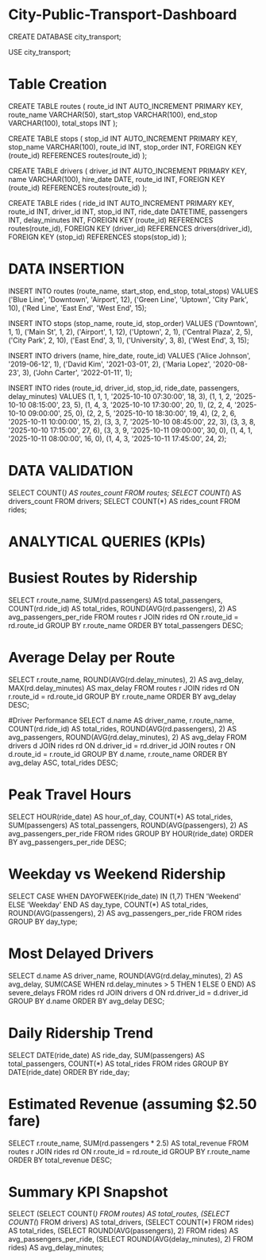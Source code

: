 # City-Public-Transport-Dashboard

CREATE DATABASE city_transport;

USE city_transport;

# Table Creation

CREATE TABLE routes (
    route_id      INT AUTO_INCREMENT PRIMARY KEY,
    route_name    VARCHAR(50),
    start_stop    VARCHAR(100),
    end_stop      VARCHAR(100),
    total_stops   INT
);

CREATE TABLE stops (
    stop_id       INT AUTO_INCREMENT PRIMARY KEY,
    stop_name     VARCHAR(100),
    route_id      INT,
    stop_order    INT,
    FOREIGN KEY (route_id) REFERENCES routes(route_id)
);

CREATE TABLE drivers (
    driver_id     INT AUTO_INCREMENT PRIMARY KEY,
    name          VARCHAR(100),
    hire_date     DATE,
    route_id      INT,
    FOREIGN KEY (route_id) REFERENCES routes(route_id)
);

CREATE TABLE rides (
    ride_id       INT AUTO_INCREMENT PRIMARY KEY,
    route_id      INT,
    driver_id     INT,
    stop_id       INT,
    ride_date     DATETIME,
    passengers    INT,
    delay_minutes INT,
    FOREIGN KEY (route_id) REFERENCES routes(route_id),
    FOREIGN KEY (driver_id) REFERENCES drivers(driver_id),
    FOREIGN KEY (stop_id) REFERENCES stops(stop_id)
);


# DATA INSERTION

INSERT INTO routes (route_name, start_stop, end_stop, total_stops) VALUES
('Blue Line', 'Downtown', 'Airport', 12),
('Green Line', 'Uptown', 'City Park', 10),
('Red Line', 'East End', 'West End', 15);

INSERT INTO stops (stop_name, route_id, stop_order) VALUES
('Downtown', 1, 1),
('Main St', 1, 2),
('Airport', 1, 12),
('Uptown', 2, 1),
('Central Plaza', 2, 5),
('City Park', 2, 10),
('East End', 3, 1),
('University', 3, 8),
('West End', 3, 15);

INSERT INTO drivers (name, hire_date, route_id) VALUES
('Alice Johnson', '2019-06-12', 1),
('David Kim', '2021-03-01', 2),
('Maria Lopez', '2020-08-23', 3),
('John Carter', '2022-01-11', 1);

INSERT INTO rides (route_id, driver_id, stop_id, ride_date, passengers, delay_minutes) VALUES
(1, 1, 1, '2025-10-10 07:30:00', 18, 3),
(1, 1, 2, '2025-10-10 08:15:00', 23, 5),
(1, 4, 3, '2025-10-10 17:30:00', 20, 1),
(2, 2, 4, '2025-10-10 09:00:00', 25, 0),
(2, 2, 5, '2025-10-10 18:30:00', 19, 4),
(2, 2, 6, '2025-10-11 10:00:00', 15, 2),
(3, 3, 7, '2025-10-10 08:45:00', 22, 3),
(3, 3, 8, '2025-10-10 17:15:00', 27, 6),
(3, 3, 9, '2025-10-11 09:00:00', 30, 0),
(1, 4, 1, '2025-10-11 08:00:00', 16, 0),
(1, 4, 3, '2025-10-11 17:45:00', 24, 2);


# DATA VALIDATION


SELECT COUNT(*) AS routes_count FROM routes;
SELECT COUNT(*) AS drivers_count FROM drivers;
SELECT COUNT(*) AS rides_count FROM rides;

# ANALYTICAL QUERIES (KPIs)

# Busiest Routes by Ridership

SELECT 
    r.route_name,
    SUM(rd.passengers) AS total_passengers,
    COUNT(rd.ride_id) AS total_rides,
    ROUND(AVG(rd.passengers), 2) AS avg_passengers_per_ride
FROM routes r
JOIN rides rd ON r.route_id = rd.route_id
GROUP BY r.route_name
ORDER BY total_passengers DESC;

# Average Delay per Route
SELECT 
    r.route_name,
    ROUND(AVG(rd.delay_minutes), 2) AS avg_delay,
    MAX(rd.delay_minutes) AS max_delay
FROM routes r
JOIN rides rd ON r.route_id = rd.route_id
GROUP BY r.route_name
ORDER BY avg_delay DESC;

#Driver Performance
SELECT 
    d.name AS driver_name,
    r.route_name,
    COUNT(rd.ride_id) AS total_rides,
    ROUND(AVG(rd.passengers), 2) AS avg_passengers,
    ROUND(AVG(rd.delay_minutes), 2) AS avg_delay
FROM drivers d
JOIN rides rd ON d.driver_id = rd.driver_id
JOIN routes r ON d.route_id = r.route_id
GROUP BY d.name, r.route_name
ORDER BY avg_delay ASC, total_rides DESC;

# Peak Travel Hours
SELECT 
    HOUR(ride_date) AS hour_of_day,
    COUNT(*) AS total_rides,
    SUM(passengers) AS total_passengers,
    ROUND(AVG(passengers), 2) AS avg_passengers_per_ride
FROM rides
GROUP BY HOUR(ride_date)
ORDER BY avg_passengers_per_ride DESC;

# Weekday vs Weekend Ridership
SELECT 
    CASE 
        WHEN DAYOFWEEK(ride_date) IN (1,7) THEN 'Weekend'
        ELSE 'Weekday'
    END AS day_type,
    COUNT(*) AS total_rides,
    ROUND(AVG(passengers), 2) AS avg_passengers_per_ride
FROM rides
GROUP BY day_type;

# Most Delayed Drivers
SELECT 
    d.name AS driver_name,
    ROUND(AVG(rd.delay_minutes), 2) AS avg_delay,
    SUM(CASE WHEN rd.delay_minutes > 5 THEN 1 ELSE 0 END) AS severe_delays
FROM rides rd
JOIN drivers d ON rd.driver_id = d.driver_id
GROUP BY d.name
ORDER BY avg_delay DESC;

# Daily Ridership Trend
SELECT 
    DATE(ride_date) AS ride_day,
    SUM(passengers) AS total_passengers,
    COUNT(*) AS total_rides
FROM rides
GROUP BY DATE(ride_date)
ORDER BY ride_day;

# Estimated Revenue (assuming $2.50 fare)
SELECT 
    r.route_name,
    SUM(rd.passengers * 2.5) AS total_revenue
FROM routes r
JOIN rides rd ON r.route_id = rd.route_id
GROUP BY r.route_name
ORDER BY total_revenue DESC;

# Summary KPI Snapshot
SELECT 
    (SELECT COUNT(*) FROM routes) AS total_routes,
    (SELECT COUNT(*) FROM drivers) AS total_drivers,
    (SELECT COUNT(*) FROM rides) AS total_rides,
    (SELECT ROUND(AVG(passengers), 2) FROM rides) AS avg_passengers_per_ride,
    (SELECT ROUND(AVG(delay_minutes), 2) FROM rides) AS avg_delay_minutes;

